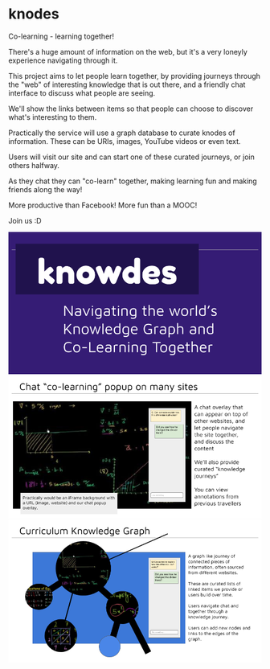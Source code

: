 # knodes

Co-learning - learning together!

There's a huge amount of information on the web, but it's a very loneyly experience navigating through it.

This project aims to let people learn together, by providing journeys through the "web" of interesting knowledge that is out there, and a friendly chat interface to discuss what people are seeing.

We'll show the links between items so that people can choose to discover what's interesting to them.

Practically the service will use a graph database to curate knodes of information.
These can be URIs, images, YouTube videos or even text.

Users will visit our site and can start one of these curated journeys, or join others halfway.

As they chat they can "co-learn" together, making learning fun and making friends along the way!

More productive than Facebook! More fun than a MOOC!

Join us :D

<img src='./docs/cover.png'>

<img src='./docs/popup.png'>

<img src='./docs/graph.png'>


